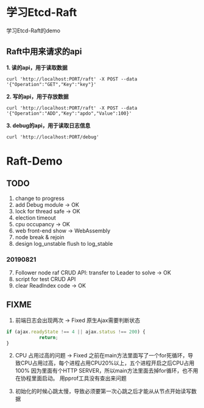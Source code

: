 # 学习Etcd-Raft

学习Etcd-Raft的demo
## Raft中用来请求的api
**1. 读的api，用于读取数据**
``` shell
curl 'http://localhost:PORT/raft' -X POST --data '{"Operation":"GET","Key":"key"}'
```

**2. 写的api，用于存放数据**
``` shell
curl 'http://localhost:PORT/raft' -X POST --data '{"Operation":"ADD","Key":"apdo","Value":100}'
```

**3. debug的api，用于读取日志信息**
``` shell
curl 'http://localhost:PORT/debug'
```

# Raft-Demo
## TODO
1. change to progress
2. add Debug module -> OK
3. lock for thread safe -> OK
4. election timeout
5. cpu occupancy -> OK
6. web front-end show -> WebAssembly
7. node break & rejoin
8. design log_unstable flush to log_stable
### 20190821
7. Follower node raf CRUD API: transfer to Leader to solve -> OK
8. script for test CRUD API
9. clear ReadIndex code -> OK

## FIXME
1. 前端日志会出现两次 -> Fixed 
原生Ajax需要判断状态
``` JavaScript
if (ajax.readyState !== 4 || ajax.status !== 200) {
            return;
}
```

2. CPU 占用过高的问题 -> Fixed
之前在main方法里面写了一个for死循环，导致CPU占用过高，每个进程占用CPU20%以上，五个进程开启之后CPU占用100%
因为里面有个HTTP SERVER，所以main方法里面去掉for循环，也不用在协程里面启动。
用pprof工具没有查出来问题

3. 初始化的时候心跳太慢，导致必须要第一次心跳之后才能从从节点开始读写数据